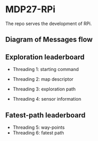 # MDP27-RPi
 The repo serves the development of RPi.


## Diagram of Messages flow



## Exploration leaderboard
 * Threading 1: starting command
 * Threading 2: map descriptor

 * Threading 3: exploration path
 * Threading 4: sensor information

## Fatest-path leaderboard
 * Threading 5: way-points
 * Threading 6: fatest path

